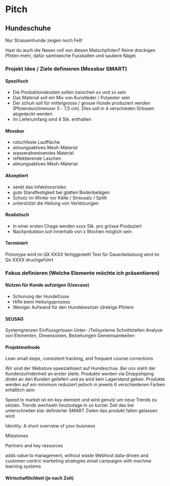 # Pitch

## Hundeschuhe

Nur Strassenhunde zeigen noch Fell!

Hast du auch die Nasen voll von diesen Matschpfoten?
Keine dreckigen Pfoten mehr, dafür samtweiche Fussballen und saubere Nägel.

### Projekt Idee / Ziele definieren (Messbar SMART)

#### Spezifisch
- Die Produktionskosten sollen zwischen xx und xx sein
- Das Material soll ein Mix von Kunstleder / Polyester sein
- Der schuh soll für mittelgrosse / grosse Hunde produziert werden (Pfotendurchmesser 5 - 7,5 cm). Dies soll in 4 verschieden Grössen abgedeckt werden.
- Im Lieferumfang sind 4 Stk. enthalten

#### Messbar
- rutschfeste Lauffläche
- atmungsaktives Mesh-Material
- wasserabweisendes Material
- reflektierende Laschen
- atmungsaktives Mesh-Material

#### Akzeptiert
- senkt das Infektionsrisiko
- gute Standfestigkeit bei glatten Bodenbelägen
- Schutz im Winter vor Kälte / Streusalz / Splitt
- unterstützt die Heilung von Verletzungen

#### Realistisch
- In einer ersten Chage werden xxxx Stk. pro grösse Produziert
- Nachprduktion soll innerhalb von x Wochen möglich sein

#### Terminiert
Prototype wird im QX XXXX fertiggestellt
Test für Dauerbelastung wird im Qx XXXX druchgeführt		
			
### Fokus definieren (Welche Elemente möchte ich präsentieren)


#### Nutzen für Kunde aufzeigen (Usecase)
- Schonung der Hundefüsse
- Hilfe beim Heilungsprozess
- Weniger Aufwand für den Hundebesitzer (drekige Pfoten)

#### SEUSAG
Systemgrenzen
Einflussgrössen
Unter- /Teilsysteme
Schnittstellen
Analyse von Elementen, Dimensionen, Beziehungen
Gemeinsamkeiten

				
                
#### Projektmethode

Lean 
small steps, consistent tracking, and frequent course corrections

Wir sind der Webstore speeziallisiert auf Hundeschue. 
Bei uns steht der Kundenzufridenheit an erster stelle.
Produkte werden via Droppshiping direkt an den Kunden geliefert und es wird kein Lagerstand geben.
Produkte werden auf ein minimum reduziert jedoch in jeweils 6 verschiedenen Farben erhältlich sein 

Speed to market ist ein key element und wird genutz um neue Trends zu setzen.
Trends wechseln heutzutage in so kurzer Zeit das bei unterschreiten klar definierter SMART Zielen das produkt fallen gelassen wird.



Identity: A short overview of your business

Milestones

Partners and key resources

adds value to management, without waste
Webhost
data-driven and customer-centric marketing strategies
email campaigns with machine learning systems   

				
#### Wirtschaftlichkeit (je nach Zeit)